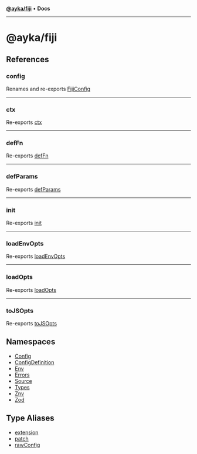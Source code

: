 [**@ayka/fiji**](README.md) • **Docs**

***

# @ayka/fiji

## References

### config

Renames and re-exports [FijiConfig](namespaces/Config/classes/FijiConfig.md)

***

### ctx

Re-exports [ctx](namespaces/ConfigDefinition/variables/ctx.md)

***

### defFn

Re-exports [defFn](namespaces/ConfigDefinition/type-aliases/defFn.md)

***

### defParams

Re-exports [defParams](namespaces/ConfigDefinition/type-aliases/defParams.md)

***

### init

Re-exports [init](namespaces/ConfigDefinition/functions/init.md)

***

### loadEnvOpts

Re-exports [loadEnvOpts](namespaces/ConfigDefinition/type-aliases/loadEnvOpts.md)

***

### loadOpts

Re-exports [loadOpts](namespaces/ConfigDefinition/type-aliases/loadOpts.md)

***

### toJSOpts

Re-exports [toJSOpts](namespaces/Config/type-aliases/toJSOpts.md)

## Namespaces

- [Config](namespaces/Config/README.md)
- [ConfigDefinition](namespaces/ConfigDefinition/README.md)
- [Env](namespaces/Env/README.md)
- [Errors](namespaces/Errors/README.md)
- [Source](namespaces/Source/README.md)
- [Types](namespaces/Types/README.md)
- [Znv](namespaces/Znv/README.md)
- [Zod](namespaces/Zod/README.md)

## Type Aliases

- [extension](type-aliases/extension.md)
- [patch](type-aliases/patch.md)
- [rawConfig](type-aliases/rawConfig.md)
